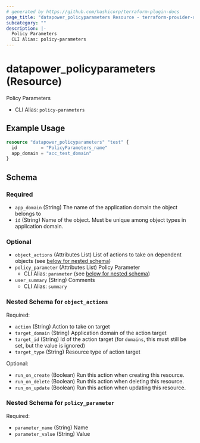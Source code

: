 ```yaml
---
# generated by https://github.com/hashicorp/terraform-plugin-docs
page_title: "datapower_policyparameters Resource - terraform-provider-datapower"
subcategory: ""
description: |-
  Policy Parameters
  CLI Alias: policy-parameters
---
```


# datapower_policyparameters (Resource)

Policy Parameters
  - CLI Alias: `policy-parameters`

## Example Usage

```terraform
resource "datapower_policyparameters" "test" {
  id         = "PolicyParameters_name"
  app_domain = "acc_test_domain"
}
```

<!-- schema generated by tfplugindocs -->
## Schema

### Required

- `app_domain` (String) The name of the application domain the object belongs to
- `id` (String) Name of the object. Must be unique among object types in application domain.

### Optional

- `object_actions` (Attributes List) List of actions to take on dependent objects (see [below for nested schema](#nestedatt--object_actions))
- `policy_parameter` (Attributes List) Policy Parameter
  - CLI Alias: `parameter` (see [below for nested schema](#nestedatt--policy_parameter))
- `user_summary` (String) Comments
  - CLI Alias: `summary`

<a id="nestedatt--object_actions"></a>
### Nested Schema for `object_actions`

Required:

- `action` (String) Action to take on target
- `target_domain` (String) Application domain of the action target
- `target_id` (String) Id of the action target (for `domains`, this must still be set, but the value is ignored)
- `target_type` (String) Resource type of action target

Optional:

- `run_on_create` (Boolean) Run this action when creating this resource.
- `run_on_delete` (Boolean) Run this action when deleting this resource.
- `run_on_update` (Boolean) Run this action when updating this resource.


<a id="nestedatt--policy_parameter"></a>
### Nested Schema for `policy_parameter`

Required:

- `parameter_name` (String) Name
- `parameter_value` (String) Value
